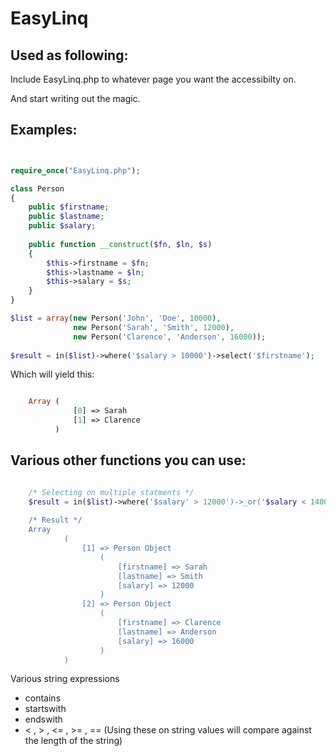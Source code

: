 EasyLinq
========

Used as following:
-----------------

Include EasyLinq.php to whatever page you want the accessibilty on.

And start writing out the magic.

Examples:
---------

```php


require_once("EasyLinq.php");

class Person 
{
    public $firstname;
    public $lastname;
    public $salary;
    
    public function __construct($fn, $ln, $s) 
    {
        $this->firstname = $fn;
        $this->lastname = $ln;
        $this->salary = $s;
    }
}

$list = array(new Person('John', 'Doe', 10000), 
              new Person('Sarah', 'Smith', 12000), 
              new Person('Clarence', 'Anderson', 16000));
        
$result = in($list)->where('$salary > 10000')->select('$firstname');

```

Which will yield this:

```php

    Array ( 
              [0] => Sarah 
              [1] => Clarence 
          )
```

Various other functions you can use:
------------------------------------

```php

    /* Selecting on multiple statments */
    $result = in($list)->where('$salary' > 12000')->_or('$salary < 14000')->_and('$lastname contains Smi')->select();
    
    /* Result */
    Array 
            ( 
                [1] => Person Object 
                    ( 
                        [firstname] => Sarah 
                        [lastname] => Smith 
                        [salary] => 12000 
                    ) 
                [2] => Person Object 
                    ( 
                        [firstname] => Clarence 
                        [lastname] => Anderson 
                        [salary] => 16000 
                    ) 
            )

```

Various string expressions

* contains
* startswith
* endswith
* < , > , <= , >= , == (Using these on string values will compare against the length of the string)
